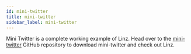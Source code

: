 ```yaml
---
id: mini-twitter
title: mini-twitter
sidebar_label: mini-twitter
---
```


Mini Twitter is a complete working example of Linz. Head over to the [mini-twitter](https://github.com/smebberson/linz-minitwitter-basic) GitHub repository to download mini-twitter and check out Linz.
